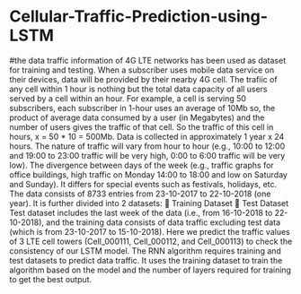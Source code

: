 # Cellular-Traffic-Prediction-using-LSTM
#the data traffic information of 4G LTE networks has been used as
dataset for training and testing. When a subscriber uses mobile data service on their devices,
data will be provided by their nearby 4G cell. The trafiic of any cell within 1 hour is nothing
but the total data capacity of all users served by a cell within an hour. For example, a cell is
serving 50 subscribers, each subscriber in 1-hour uses an average of 10Mb so, the product of
average data consumed by a user (in Megabytes) and the number of users gives the traffic of
that cell. So the traffic of this cell in hours, x = 50 * 10 = 500Mb. Data is collected in
approximately 1 year x 24 hours. The nature of traffic will vary from hour to hour (e.g., 10:00
to 12:00 and 19:00 to 23:00 traffic will be very high, 0:00 to 6:00 traffic will be very low). The
divergence between days of the week (e.g., traffic graphs for office buildings, high traffic on
Monday 14:00 to 18:00 and low on Saturday and Sunday). It differs for special events such as
festivals, holidays, etc. The data consists of 8733 entries from 23-10-2017 to 22-10-2018 (one
year). It is further divided into 2 datasets:
 Training Dataset
 Test Dataset
Test dataset includes the last week of the data (i.e., from 16-10-2018 to 22-10-2018),
and the training data consists of data traffic excluding test data (which is from 23-10-2017 to
15-10-2018). Here we predict the traffic values of 3 LTE cell towers (Cell_000111,
Cell_000112, and Cell_000113) to check the consistency of our LSTM model. The RNN
algorithm requires training and test datasets to predict data traffic. It uses the training dataset to
train the algorithm based on the model and the number of layers required for training to get the
best output.
